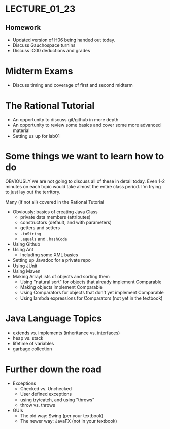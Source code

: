 # LECTURE_01_23

## Homework 

* Updated version of H06 being handed out today.
* Discuss Gauchospace turnins
* Discuss IC00 deductions and grades

# Midterm Exams

* Discuss timing and coverage of first and second midterm

# The Rational Tutorial

* An opportunity to discuss git/github in more depth
* An opportunity to review some basics and cover some more advanced material
* Setting us up for lab01

# Some things we want to learn how to do

OBVIOUSLY we are not going to discuss all of these in detail today.  Even 1-2 minutes on each topic would take almost the entire class period.    I'm trying to just lay out the territory.

Many (if not all) covered in the Rational Tutorial

* Obviously: basics of creating Java Class
   * private data members (attributes)
   * constructors (default, and with parameters)
   * getters and setters
   * `.toString`
   * `.equals` and `.hashCode`
* Using Github
* Using Ant 
    * Including some XML basics
* Setting up Javadoc for a private repo
* Using JUnit
* Using Maven
* Making ArrayLists of objects and sorting them
   * Using "natural sort" for objects that already implement Comparable
   * Making objects implement Comparable
   * Using Comparators for objects that don't yet implement Comparable
   * Using lambda expressions for Comparators (not yet in the textbook)

# Java Language Topics

* extends vs. implements (inheritance vs. interfaces)
* heap vs. stack
* lifetime of variables
* garbage collection

# Further down the road

* Exceptions
   * Checked vs. Unchecked
   * User defined exceptions
   * using try/catch, and using "throws"   
   * throw vs. throws
* GUIs
   * The old way: Swing (per your textbook)
   * The newer way: JavaFX (not in your textbook)
